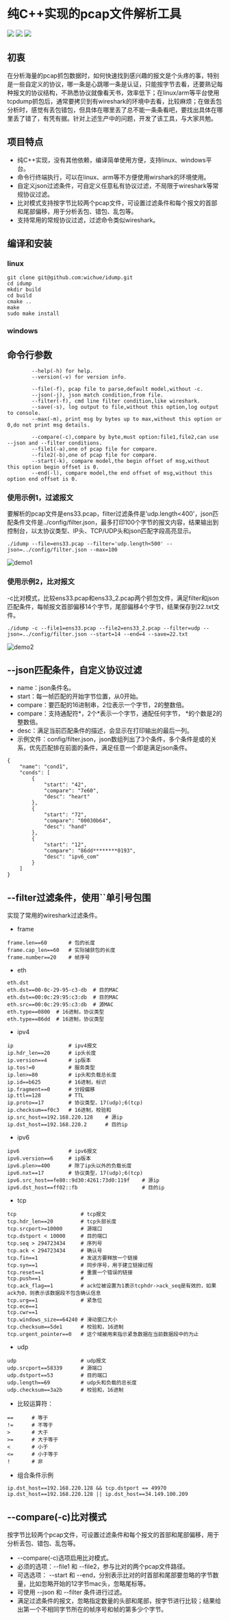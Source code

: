 # 纯C++实现的pcap文件解析工具

[![](https://img.shields.io/badge/license-MIT-green.svg)](https://github.com/wichue/idump/blob/master/LICENSE)
[![](https://img.shields.io/badge/language-c++-red.svg)](https://en.cppreference.com/)
[![](https://img.shields.io/badge/platform-linux%20|%20windows-blue.svg)](https://github.com/wichue/idump)
## 初衷
在分析海量的pcap抓包数据时，如何快速找到感兴趣的报文是个头疼的事，特别是一些自定义的协议，哪一条是心跳哪一条是认证，只能按字节去看，还要熟记每种报文的协议结构，不熟悉协议就像看天书，效率低下；在linux/arm等平台使用tcpdump抓包后，通常要拷贝到有wireshark的环境中去看，比较麻烦；在做丢包分析时，感觉有丢包错包，但具体在哪里丢了总不能一条条看吧，要找出具体在哪里丢了错了，有凭有据。针对上述生产中的问题，开发了该工具，与大家共勉。
## 项目特点
- 纯C++实现，没有其他依赖，编译简单使用方便，支持linux、windows平台。
- 命令行终端执行，可以在linux、arm等不方便使用wirshark的环境使用。
- 自定义json过滤条件，可自定义任意私有协议过滤，不局限于wireshark等常规协议过滤。
- 比对模式支持按字节比较两个pcap文件，可设置过滤条件和每个报文的首部和尾部偏移，用于分析丢包、错包、乱包等。
- 支持常用的常规协议过滤，过滤命令类似wireshark。

## 编译和安装
### linux
```shell
git clone git@github.com:wichue/idump.git
cd idump
mkdir build
cd build
cmake ..
make
sudo make install
```
### windows

## 命令行参数
```shell
        --help(-h) for help.
        --version(-v) for version info.

        --file(-f), pcap file to parse,default model,without -c.
        --json(-j), json match condition,from file.
        --filter(-f), cmd line filter condition,like wireshark.
        --save(-s), log output to file,without this option,log output to console.
        --max(-m), print msg by bytes up to max,without this option or 0,do not print msg details.

        --compare(-c),compare by byte,must option:file1,file2,can use --json and --filter conditions.
        --file1(-a),one of pcap file for compare.
        --file2(-b),one of pcap file for compare.
        --start(-k), compare model,the begin offset of msg,without this option begin offset is 0.
        --end(-l), compare model,the end offset of msg,without this option end offset is 0.
```
### 使用示例1，过滤报文
要解析的pcap文件是ens33.pcap，filter过滤条件是'udp.length<400'，json匹配条件文件是../config/filter.json，最多打印100个字节的报文内容，结果输出到控制台，以太协议类型、IP头、TCP/UDP头和json匹配字段高亮显示。
```shell
./idump --file=ens33.pcap --filter='udp.length<500' --json=../config/filter.json --max=100
```
![demo1](https://github.com/wichue/idump/blob/master/res/demo1.png)
### 使用示例2，比对报文
-c比对模式，比较ens33.pcap和ens33_2.pcap两个抓包文件，满足filter和json匹配条件，每帧报文首部偏移14个字节，尾部偏移4个字节，结果保存到22.txt文件。
```shell
./idump -c --file1=ens33.pcap --file2=ens33_2.pcap --filter=udp --json=../config/filter.json --start=14 --end=4 --save=22.txt
```
![demo2](https://github.com/wichue/idump/blob/master/res/demo2.png)

## --json匹配条件，自定义协议过滤
- name：json条件名。
- start：每一帧匹配的开始字节位置，从0开始。
- compare：要匹配的16进制串，2位表示一个字节，2的整数倍。
- compare：支持通配符*，2个*表示一个字节，通配任何字节， *的个数是2的整数倍。
- desc：满足当前匹配条件的描述，会显示在打印输出的最后一列。
- 示例文件：config/filter.json，json数组列出了3个条件，多个条件是或的关系，优先匹配排在前面的条件，满足任意一个即是满足json条件。
```shell
{
    "name": "cond1",
    "conds": [
        {
            "start": "42",
            "compare": "7e60",
            "desc": "heart"
        },
        {
            "start": "72",
            "compare": "00030b64",
            "desc": "hand"
        },
        {
            "start": "12",
            "compare": "86dd********0193",
            "desc": "ipv6_com"
        }
    ]
}
```

## --filter过滤条件，使用``单引号包围
实现了常用的wireshark过滤条件。
- frame
```shell
frame.len==60		# 包的长度
frame.cap_len==60	# 实际捕获包的长度
frame.number==20	# 帧序号
```

- eth
```shell
eth.dst
eth.dst==00-0c-29-95-c3-db	# 目的MAC
eth.dst==00:0c:29:95:c3:db	# 目的MAC
eth.src==00:0c:29:95:c3:db	# 源MAC
eth.type==0800	# 16进制，协议类型
eth.type==86dd	# 16进制，协议类型
```
- ipv4
```shell
ip					# ipv4报文
ip.hdr_len==20		# ip头长度
ip.version==4		# ip版本
ip.tos!=0			# 服务类型
ip.len>=80			# ip头和负载总长度
ip.id==b625			# 16进制，标识
ip.fragment==0		# 分段偏移
ip.ttl==128			# TTL
ip.proto==17		# 协议类型，17(udp);6(tcp)
ip.checksum==f0c3	# 16进制，校验和
ip.src_host==192.168.220.128	# 源ip
ip.dst_host==192.168.220.2		# 目的ip
```
- ipv6
```shell
ipv6				# ipv6报文
ipv6.version==6		# ip版本
ipv6.plen>=400		# 除了ip头以外的负载长度
ipv6.nxt==17		# 协议类型，17(udp);6(tcp)
ipv6.src_host==fe80::9d30:4261:73d0:119f	# 源ip
ipv6.dst_host==ff02::fb						# 目的ip
```
- tcp
```shell
tcp						# tcp报文
tcp.hdr_len==20			# tcp头部长度
tcp.srcport>=10000		# 源端口
tcp.dstport < 10000		# 目的端口
tcp.seq > 294723434		# 序列号
tcp.ack < 294723434		# 确认号
tcp.fin==1				# 发送方要释放一个链接
tcp.syn==1				# 同步序号，用于建立链接过程
tcp.reset==1			# 重置一个错误的链接
tcp.push==1				# 
tcp.ack_flag==1			# ack位被设置为1表示tcphdr->ack_seq是有效的，如果ack为0，则表示该数据段不包含确认信息
tcp.urg==1				# 紧急位
tcp.ece==1
tcp.cwr==1
tcp.windows_size==64240	# 滑动窗口大小
tcp.checksum==5de1		# 校验和，16进制
tcp.urgent_pointer==0	# 这个域被用来指示紧急数据在当前数据段中的为止
```
- udp
```shell
udp						# udp报文
udp.srcport==58339		# 源端口
udp.dstport==53			# 目的端口
udp.length==69			# udp头和负载的总长度
udp.checksum==3a2b		# 校验和，16进制
```
- 比较运算符：
```shell
==		# 等于
!=		# 不等于
>		# 大于
>=		# 大于等于
<		# 小于
<=		# 小于等于
!		# 非
```
- 组合条件示例
```shell
ip.dst_host==192.168.220.128 && tcp.dstport == 49970
ip.dst_host==192.168.220.128 || ip.dst_host==34.149.100.209
```

## --compare(-c)比对模式
按字节比较两个pcap文件，可设置过滤条件和每个报文的首部和尾部偏移，用于分析丢包、错包、乱包等。
- --compare(-c)选项启用比对模式。
- 必须的选项：--file1 和 --file2，参与比对的两个pcap文件路径。
- 可选选项： --start 和 --end，分别表示比对的时首部和尾部要忽略的字节数量，比如忽略开始的12字节mac头，忽略尾标等。
- 可使用 --json 和 --filter 条件进行过滤。
- 满足过滤条件的报文，忽略指定数量的头部和尾部，按字节进行比较；结果给出第一个不相同字节所在的帧序号和帧的第多少个字节。



